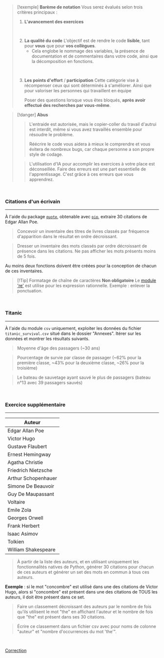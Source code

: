 >[!exemple] **Barème de notation**
>Vous serez évalués selon trois critères principaux :
>
>1. **L'avancement des exercices**
> <br>
> 
>2. **La qualité du code**
>    L'objectif est de rendre le code **lisible**, tant pour **vous** que pour **vos collègues**.
>    - Cela englobe le nommage des variables, la présence de documentation et de commentaires dans votre code, ainsi que la décomposition en fonctions.  
> <br>
> 
>3. **Les points d'effort** / **participation**
>    Cette catégorie vise à récompenser ceux qui sont déterminés à s'améliorer. Ainsi que pour valoriser les personnes qui travaillent en équipe
>    
>    Poser des questions lorsque vous êtes bloqués, **après avoir effectué des recherches par vous-même**.


>[!danger] **Abus**
>
> >L'entraide est autorisée, mais le copier-coller du travail d'autrui est interdit, même si vous avez travaillés ensemble pour résoudre le problème.
> >
> >Réécrire le code vous aidera à mieux le comprendre et vous évitera de nombreux bugs, car chaque personne a son propre style de codage.
>
> > L'utilisation d'IA pour accomplir les exercices à votre place est déconseillée. Faire des erreurs est une part essentielle de l'apprentissage. C'est grâce à ces erreurs que vous apprendrez.

<br>

### Citations d'un écrivain
---

À l'aide du package [`quote`](https://pypi.org/project/quote/), obtenable avec [`pip`](https://pypi.org/project/pip/), extraire 30 citations de Edgar Allan Poe.

>Concevoir un inventaire des titres de livres classés par fréquence d'apparition dans le résultat en ordre décroissant.

>Dresser un inventaire des mots classés par ordre décroissant de présence dans les citations. Ne pas afficher les mots présents moins de 5 fois.

Au moins deux fonctions doivent être créées pour la conception de chacun de ces inventaires.

> [!Tip] Formatage de chaîne de caractères
> **Non obligatoire**
> Le [module 're'](https://docs.python.org/fr/3.11/library/re.html) est utilise pour les expression rationnelle. Exemple : enlever la ponctuation.

<br>

### Titanic
---
À l'aide du module `csv` uniquement, exploiter les données du fichier `titanic_survival.csv` situé dans le dossier "Annexes". Itérer sur les données et montrer les résultats suivants.

> Moyenne d'âge des passagers (~30 ans)

> Pourcentage de survie par classe de passager (~62% pour la première classe, ~43% pour la deuxième classe, ~26% pour la troisième)

> Le bateau de sauvetage ayant sauvé le plus de passagers (bateau n°13 avec 39 passagers sauvés)

<br>

### Exercice supplémentaire
---

| Auteur              |
| ------------------- |
| Edgar Allan Poe     |
| Victor Hugo         |
| Gustave Flaubert    |
| Ernest Hemingway    |
| Agatha Christie     |
| Friedrich Nietzsche |
| Arthur Schopenhauer |
| Simone De Beauvoir  |
| Guy De Maupassant   |
| Voltaire            |
| Emile Zola          |
| Georges Orwell      |
| Frank Herbert       |
| Isaac Asimov        |
| Tolkien             |
| William Shakespeare |

>À partir de la liste des auteurs, et en utilisant uniquement les fonctionnalités natives de Python, générer 30 citations pour chacun de ces auteurs et générer un set des mots en commun à tous ces auteurs.
>
  **Exemple** : si le mot "concombre" est utilisé dans une des citations de Victor Hugo, alors si "concombre" est présent dans une des citations de TOUS les auteurs, il doit être présent dans ce set.

>Faire un classement décroissant des auteurs par le nombre de fois qu'ils utilisent le mot "the" en affichant l'auteur et le nombre de fois que "the" est présent dans ses 30 citations.

>Écrire ce classement dans un fichier csv avec pour noms de colonne "auteur" et "nombre d'occurrences du mot 'the'".

<br>

[Correction](Correction%20-%20TP%20Impératif.md)
